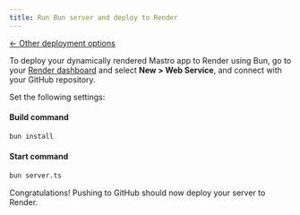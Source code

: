 ```yaml
---
title: Run Bun server and deploy to Render
---
```


[← Other deployment options](/guide/deploy/#deploy-server-to-production)

To deploy your dynamically rendered Mastro app to Render using Bun,
go to your [Render dashboard](https://dashboard.render.com/) and select **New > Web Service**, and connect with your GitHub repository.

Set the following settings:

#### Build command

```sh
bun install
```

#### Start command

```sh
bun server.ts
```

Congratulations! Pushing to GitHub should now deploy your server to Render.
